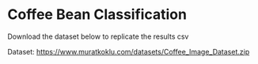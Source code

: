 # Coffee Bean Classification

Download the dataset below to replicate the results csv

Dataset: https://www.muratkoklu.com/datasets/Coffee_Image_Dataset.zip
